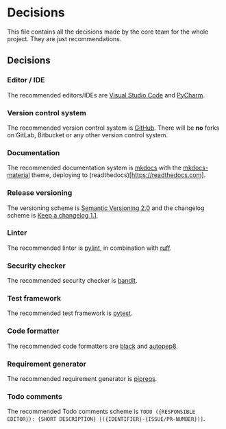 # Decisions
This file contains all the decisions made by the core team for the whole project. They are just recommendations.

## Decisions
### Editor / IDE
The recommended editors/IDEs are [Visual Studio Code](https://code.visualstudio.com) and [PyCharm](https://www.jetbrains.com/pycharm/).

### Version control system
The recommended version control system is [GitHub](https://github.com). There will be **no** forks on GitLab, Bitbucket or any other version control system.

### Documentation
The recommended documentation system is [mkdocs](https://mkdocs.org) with the [mkdocs-material](https://squidfunk.github.io/mkdocs-material) theme, deploying to (readthedocs)[https://readthedocs.com].

### Release versioning
The versioning scheme is [Semantic Versioning 2.0](https://semver.org) and the changelog scheme is [Keep a changelog 1.1](https://keepachangelog.com).

### Linter
The recommended linter is [pylint](https://github.com/PyCQA/pylint), in combination with [ruff](https://ruff.rs).

### Security checker
The recommended security checker is [bandit](https://github.com/PyCQA/bandit).

### Test framework
The recommended test framework is [pytest](https://pytest.org).

### Code formatter
The recommended code formatters are [black](https://github.com/psf/black) and [autopep8](https://github.com/hhatto/autopep8). 

### Requirement generator
The recommended requirement generator is [pipreqs](https://github.com/bndr/pipreqs).

### Todo comments
The recommended Todo comments scheme is `TODO ({RESPONSIBLE EDITOR}): {SHORT DESCRIPTION} [({IDENTIFIER}-{ISSUE/PR-NUMBER})]`.